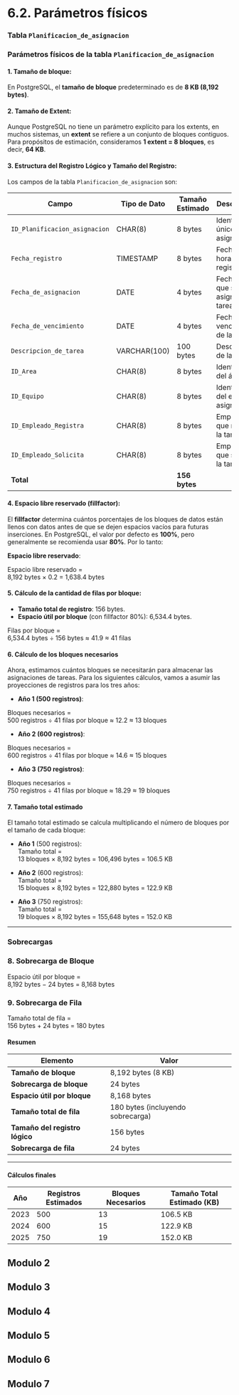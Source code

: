 # 6.2. Parámetros físicos


### Tabla `Planificacion_de_asignacion`
### Parámetros físicos de la tabla `Planificacion_de_asignacion`
#### 1. Tamaño de bloque:
En PostgreSQL, el **tamaño de bloque** predeterminado es de **8 KB (8,192 bytes)**.

#### 2. Tamaño de Extent:
Aunque PostgreSQL no tiene un parámetro explícito para los extents, en muchos sistemas, un **extent** se refiere a un conjunto de bloques contiguos. Para propósitos de estimación, consideramos **1 extent = 8 bloques**, es decir, **64 KB**.

#### 3. Estructura del Registro Lógico y Tamaño del Registro:

Los campos de la tabla `Planificacion_de_asignacion` son:

| **Campo**                      | **Tipo de Dato**   | **Tamaño Estimado** | **Descripción**                          |
|-------------------------------|--------------------|---------------------|------------------------------------------|
| `ID_Planificacion_asignacion`  | CHAR(8)            | 8 bytes             | Identificador único de la asignación    |
| `Fecha_registro`               | TIMESTAMP          | 8 bytes             | Fecha y hora de registro                |
| `Fecha_de_asignacion`          | DATE               | 4 bytes             | Fecha en que se asigna la tarea         |
| `Fecha_de_vencimiento`         | DATE               | 4 bytes             | Fecha de vencimiento de la tarea        |
| `Descripcion_de_tarea`         | VARCHAR(100)       | 100 bytes           | Descripción de la tarea                 |
| `ID_Area`                      | CHAR(8)            | 8 bytes             | Identificador del área                  |
| `ID_Equipo`                    | CHAR(8)            | 8 bytes             | Identificador del equipo asignado       |
| `ID_Empleado_Registra`         | CHAR(8)            | 8 bytes             | Empleado que registra la tarea          |
| `ID_Empleado_Solicita`         | CHAR(8)            | 8 bytes             | Empleado que solicita la tarea          |
| **Total**                      |                    | **156 bytes**       |                                          |

#### 4. Espacio libre reservado (fillfactor):
El **fillfactor** determina cuántos porcentajes de los bloques de datos están llenos con datos antes de que se dejen espacios vacíos para futuras inserciones. En PostgreSQL, el valor por defecto es **100%**, pero generalmente se recomienda usar **80%**. Por lo tanto:

**Espacio libre reservado**:

Espacio libre reservado =  
8,192 bytes × 0.2 = 1,638.4 bytes

#### 5. Cálculo de la cantidad de filas por bloque:

- **Tamaño total de registro**: 156 bytes.
- **Espacio útil por bloque** (con fillfactor 80%): 6,534.4 bytes.

Filas por bloque =  
6,534.4 bytes ÷ 156 bytes ≈ 41.9 ≈ 41 filas

#### 6. Cálculo de los bloques necesarios

Ahora, estimamos cuántos bloques se necesitarán para almacenar las asignaciones de tareas. Para los siguientes cálculos, vamos a asumir las proyecciones de registros para los tres años:

- **Año 1 (500 registros)**:

Bloques necesarios =  
500 registros ÷ 41 filas por bloque ≈ 12.2 ≈ 13 bloques

- **Año 2 (600 registros)**:

Bloques necesarios =  
600 registros ÷ 41 filas por bloque ≈ 14.6 ≈ 15 bloques

- **Año 3 (750 registros)**:

Bloques necesarios =  
750 registros ÷ 41 filas por bloque ≈ 18.29 ≈ 19 bloques

#### 7. Tamaño total estimado

El tamaño total estimado se calcula multiplicando el número de bloques por el tamaño de cada bloque:

- **Año 1** (500 registros):  
  Tamaño total =  
  13 bloques × 8,192 bytes = 106,496 bytes = 106.5 KB

- **Año 2** (600 registros):  
  Tamaño total =  
  15 bloques × 8,192 bytes = 122,880 bytes = 122.9 KB

- **Año 3** (750 registros):  
  Tamaño total =  
  19 bloques × 8,192 bytes = 155,648 bytes = 152.0 KB

---
### **Sobrecargas**

### 8. Sobrecarga de Bloque
Espacio útil por bloque =  
8,192 bytes − 24 bytes = 8,168 bytes

### 9. Sobrecarga de Fila
Tamaño total de fila =  
156 bytes + 24 bytes = 180 bytes




#### **Resumen**

| **Elemento**                  | **Valor**                  |
|-------------------------------|----------------------------|
| **Tamaño de bloque**           | 8,192 bytes (8 KB)        |
| **Sobrecarga de bloque**       | 24 bytes                  |
| **Espacio útil por bloque**    | 8,168 bytes               |
| **Tamaño total de fila**       | 180 bytes (incluyendo sobrecarga) |
| **Tamaño del registro lógico** | 156 bytes                 |
| **Sobrecarga de fila**         | 24 bytes                  |

---

#### **Cálculos finales**

| **Año** | **Registros Estimados** | **Bloques Necesarios** | **Tamaño Total Estimado (KB)** |
|---------|-------------------------|------------------------|--------------------------------|
| 2023    | 500                     | 13                     | 106.5 KB                      |
| 2024    | 600                     | 15                     | 122.9 KB                      |
| 2025    | 750                     | 19                     | 152.0 KB                      |

## Modulo 2

## Modulo 3

## Modulo 4

## Modulo 5

## Modulo 6

## Modulo 7
